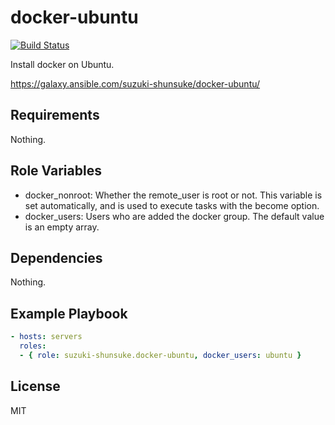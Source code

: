 docker-ubuntu
===============

[![Build Status](https://travis-ci.org/suzuki-shunsuke/ansible-docker-ubuntu.svg?branch=master)](https://travis-ci.org/suzuki-shunsuke/ansible-docker-ubuntu)

Install docker on Ubuntu.

https://galaxy.ansible.com/suzuki-shunsuke/docker-ubuntu/

Requirements
------------

Nothing.

Role Variables
--------------

* docker_nonroot: Whether the remote_user is root or not. This variable is set automatically, and is used to execute tasks with the become option.
* docker_users: Users who are added the docker group. The default value is an empty array.

Dependencies
------------

Nothing.

Example Playbook
----------------

```yaml
- hosts: servers
  roles:
  - { role: suzuki-shunsuke.docker-ubuntu, docker_users: ubuntu }
```

License
-------

MIT
